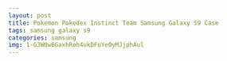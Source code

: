 ```yaml
---
layout: post
title: Pokemon Pokedex Instinct Team Samsung Galaxy S9 Case
tags: samsung galaxy s9
categories: samsung
img: 1-G3W0w6GaxhRoh4ukDFuYeOyMJjphAul
---
```

